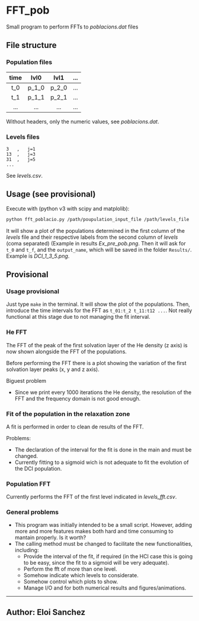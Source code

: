 # FFT_pob
Small program to perform FFTs to _poblacions.dat_ files

## File structure
### Population files

| time  |  lvl0 |  lvl1 |  ...  |
|:-----:|:-----:|:-----:|:-----:|
|  t_0  | p_1_0 | p_2_0 |  ...  |
|  t_1  | p_1_1 | p_2_1 |  ...  |
|  ...  |  ...  |  ...  |  ...  |

Without headers, only the numeric values, see _poblacions.dat_.

### Levels files

```
3	,	j=1
13	,	j=3
31	,	j=5
...
```

See _levels.csv_.

## Usage (see provisional)
Execute with (python v3 with scipy and matplolib):

```bash
python fft_poblacio.py /path/poupulation_input_file /path/levels_file
```

It will show a plot of the populations determined in the first column of the _levels_ file and their respective labels from the second column of _levels_ (coma separated) (Example in results _Ex_pre_pob.png_. Then it will ask for `t_0` and `t_f`, and the `output_name`, which will be saved in the folder `Results/`. Example is _DCl_1_3_5.png_.

## Provisional
### Usage provisional
Just type ```make``` in the terminal. It will show the plot of the populations. Then, introduce the time intervals for the FFT as ```t_01:t_2 t_11:t12 ...```. Not really functional at this stage due to not managing the fit interval.

### He FFT
The FFT of the peak of the first solvation layer of the He density (z axis) is now shown alongside the FFT of the populations.

Before performing the FFT there is a plot showing the variation of the first solvation layer peaks (x, y and z axis).

Biguest problem
- Since we print every 1000 iterations the He density, the resolution of the FFT and the frequency domain is not good enough.

### Fit of the population in the relaxation zone
A fit is performed in order to clean de results of the FFT. 

Problems:
- The declaration of the interval for the fit is done in the main and must be changed.
- Currently fitting to a sigmoid wich is not adequate to fit the evolution of the DCl population.

### Population FFT
Currently performs the FFT of the first level indicated in _levels_fft.csv_.

### General problems
- This program was initially intended to be a small script. However, adding more and more features makes both hard and time consuming to mantain properly. Is it worth? 
- The calling method must be changed to facilitate the new functionalities, including:
    - Provide the interval of the fit, if required (in the HCl case this is going to be easy, since the fit to a sigmoid will be very adequate).
    - Perform the fft of more than one level.
    - Somehow indicate which levels to considerate.
    - Somehow control which plots to show.
    - Manage I/O and for both numerical results and figures/animations.
___

## Author: Eloi Sanchez